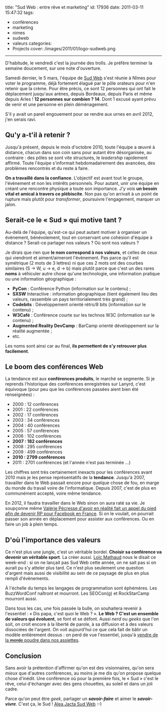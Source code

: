 title: "Sud Web : entre rêve et marketing"
id: 17936
date: 2011-03-11 15:47:32
tags:
- conférences
- marketing
- nimes
- sudweb
- valeurs
categories:
- Projects
cover: /images/2011/01/logo-sudweb.png
---

D'habitude, le vendredi c'est la journée des trolls. Je préfère terminer la semaine doucement, sur une note d'ouverture.

Samedi dernier, le 5 mars, l'équipe de [Sud Web](http://sudweb.fr) s'est réunie à Nîmes pour voter le programme, déjà fortement élagué par le pôle orateurs pour n'en retenir que la crème.
Pour être précis, ce sont 12 personnes qui ont fait le déplacement jusqu'aux arènes, depuis Bordeaux, depuis Paris et même depuis Arles ! **12 personnes sur combien ? 14**. Dont 1 excusé ayant prévu de venir et une personne en plein déménagement.

S'il y avait un pareil engouement pour se rendre aux urnes en avril 2012, j'en serais ravi.

<!--more-->

## Qu'y a-t'il à retenir ?

Jusqu'à présent, depuis le mois d'octobre 2010, toute l'équipe a œuvré à distance, chacun dans son coin sans pour autant être désorganisée, au contraire : des pôles se sont vite structurés, le _leadership_ rapidement affirmé. Toute l'équipe s'informait hebdomadairement des avancées, des problèmes rencontrés et du reste à faire.

**On a travaillé dans la confiance**. L'objectif est avant tout le groupe, l'évènement et non les intérêts personnels.
Pour autant, unir une équipe en créant une rencontre physique a toute son importance. J'y vois **un besoin vital et amical à travers ce plébiscite**. Non pas qu'on arrivait à un point de rupture mais plutôt pour _transformer_, poursuivre l'engagement, marquer un jalon.

## Serait-ce le « Sud » qui motive tant ?

Au-delà de l'équipe, qu'est-ce qui peut autant motiver à organiser un évènement, bénévolement, tout en conservant une cohésion d'équipe à distance ?
Serait-ce partager nos valeurs ? Où sont nos valeurs ?

Je dirais que rien que **le nom correspond à nos valeurs**, et celles de ceux qui viendront et aiment/aimeront l'évènement. Pas parce qu'il est symétrique (2 mots de 3 lettres) ni que ces 2 mots ont des courbes similaires (S → W, u → e, d → b) mais plutôt parce que c'est un des rares **noms** à véhiculer autre chose qu'une technologie, une information pratique ou une information géographique :

*   **PyCon** : Conférence Python (information sur le contenu) ;
*   **SXSW** Interactive : information géographique (tient également lieu des valeurs, rassemble un pays territorialement très grand) ;
*   **Codebits** : Développement orienté rétro/8 bits (information sur le contenu) ;
*   **W3Café** : Conférence courte sur les technos W3C (information sur le contenu) ;
*   **Augmented Reality DevCamp** : BarCamp orienté développement sur la réalité augmentée ;
*   etc.

Les noms sont ainsi car au final, **ils permettent de s'y retrouver plus facilement**.

## Le boom des conférences Web

La tendance est aux **conférences produits**, le marché se segmente. Si je reprends l'historique des conférences enregistrées sur Lanyrd, c'est équivoque (pour peu que les conférences passées aient bien été renseignées) :

*   2000 : 12 conférences
*   2001 : 22 conférences
*   2002 : 17 conférences
*   2003 : 34 conférences
*   2004 : 40 conférences
*   2005 : 57 conférences
*   2006 : 102 conférences
*   **2007 : 182 conférences**
*   2008 : 295 conférences
*   2009 : 499 conférences
*   **2010 : 2799 conférences**
*   2011 : 2701 conférences (et l'année n'est pas terminée ...)

Les chiffres sont très certainement inexacts pour les conférences avant 2010 mais je les pense représentatifs de la **tendance**. Jusqu'à 2007, travailler dans le Web passait encore pour quelque chose de fou, en marge du monde du travail voire de l'informatique. Depuis 2007, c'est de plus en communément accepté, voire même tendance.

En 2012, il faudra travailler dans le Web sinon on aura raté sa vie. Je soupçonne même [Valérie Pécresse d'avoir en réalité fait un appel du pied afin de devenir RP pour Facebook en France](http://www.leparisien.fr/politique/buzz-pour-valerie-pecresse-facebook-existe-seulement-depuis-un-an-20-01-2011-1236244.php).
Si on le voulait, on pourrait passer son année en déplacement pour assister aux conférences. Ou en faire un job à plein temps.

## D'où l'importance des valeurs

Ce n'est plus une jungle, c'est un véritable bordel. **Choisir sa conférence va devenir un véritable sport**. La créer aussi. [Loïc Mathaud](http://bballizlife.com/blog/) nous le disait ce week-end : si on ne lançait pas Sud Web cette année, on ne sait pas si on aurait pu s'y atteler plus tard. Ce n'est plus seulement une question d'argent mais aussi de visibilité au sein de ce paysage de plus en plus rempli d'évènements.

À l'échelle du temps les langages de programmation sont éphémères. Les BuzzWordConf naîtront et mourront. Les SEOCon(g) et RockStarCamp mourront aussi.

Dans tous les cas, une fois passée la bulle, on souhaitera revenir à l'essentiel : « Dis papa, c'est quoi le Web ? ».
**Le Web ? C'est un ensemble de valeurs qui évoluent**, se font et se défont. Aussi _nerd_ ou _geeks_ que l'on soit, on croit encore à la liberté de parole, à sa diffusion et à des valeurs dissociées de l'argent. On voit aujourd'hui ce que cela fait de bâtir un modèle entièrement dessus : on perd de vue l'essentiel, jusqu'à [vendre de la <del>merde</del> poudre dans nos assiettes](http://www.youtube.com/watch?v=HPLiEN6UdXM).

## Conclusion

Sans avoir la prétention d'affirmer qu'on est des visionnaires, qu'on sera _mieux_ que d'autres conférences, au moins je me dis qu'on propose quelque chose d'inédit.
Une conférence où pour la première fois, le « Sud » c'est le rêve, celui d'échanger avec des gens chouettes, au soleil et dans un joli cadre.

Parce qu'on peut être _geek_, partager un **_savoir-faire_** et aimer le **_savoir-vivre_**.
C'est ça, le Sud ! [Alea Jacta Sud Web](http://jehaisleprintemps.net/blog/fr/2011/03/10/non-alea-jacta-sudweb/) :-)